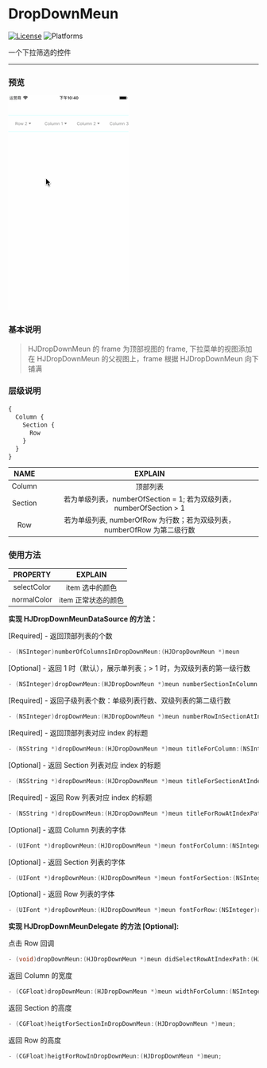 # DropDownMeun

[![License](https://img.shields.io/badge/license-MIT-brightgreen.svg)](https://github.com/iOS-PPG/OC-Code/blob/master/LICENSE)    ![Platforms](https://img.shields.io/badge/platforms-iOS-orange.svg)

一个下拉筛选的控件

-------

### 预览
![Demo](/DropDownMeun/demo.gif)


### 基本说明
> HJDropDownMeun 的 frame 为顶部视图的 frame, 下拉菜单的视图添加在 HJDropDownMeun 的父视图上，frame 根据 HJDropDownMeun 向下铺满

### 层级说明
```
{
  Column {
    Section {
      Row
    }
  }
}
```

| NAME | EXPLAIN |
|:---:|:---:|
| Column | 顶部列表 |
| Section | 若为单级列表，numberOfSection = 1; 若为双级列表，numberOfSection > 1 |
| Row | 若为单级列表, numberOfRow 为行数；若为双级列表，numberOfRow 为第二级行数 |

### 使用方法


| PROPERTY | EXPLAIN |
|:---:|:---:|
| selectColor | item 选中的颜色 |
| normalColor | item 正常状态的颜色 |



**实现 HJDropDownMeunDataSource 的方法：**

[Required] - 返回顶部列表的个数
```Objective-C
- (NSInteger)numberOfColumnsInDropDownMeun:(HJDropDownMeun *)meun
```

[Optional] - 返回 1 时（默认），展示单列表；> 1 时，为双级列表的第一级行数

```Objective-C
- (NSInteger)dropDownMeun:(HJDropDownMeun *)meun numberSectionInColumn:(NSInteger)column;
```

[Required] - 返回子级列表个数：单级列表行数、双级列表的第二级行数

```Objective-C
- (NSInteger)dropDownMeun:(HJDropDownMeun *)meun numberRowInSectionAtIndexPath:(HJIndexPath *)indexPath
```

[Required] - 返回顶部列表对应 index 的标题

```Objective-C
- (NSString *)dropDownMeun:(HJDropDownMeun *)meun titleForColumn:(NSInteger)column;
```

[Optional] - 返回 Section 列表对应 index 的标题

```Objective-C
- (NSString *)dropDownMeun:(HJDropDownMeun *)meun titleForSectionAtIndexPath:(HJIndexPath *)indexPath;
```

[Required] - 返回 Row 列表对应 index 的标题
```Objective-C
- (NSString *)dropDownMeun:(HJDropDownMeun *)meun titleForRowAtIndexPath:(HJIndexPath *)indexPath;
```

[Optional] - 返回 Column 列表的字体
```Objective-C
- (UIFont *)dropDownMeun:(HJDropDownMeun *)meun fontForColumn:(NSInteger)column;
```

[Optional] - 返回 Section 列表的字体
```Objective-C
- (UIFont *)dropDownMeun:(HJDropDownMeun *)meun fontForSection:(NSInteger)section;
```

[Optional] - 返回 Row 列表的字体
```Objective-C
- (UIFont *)dropDownMeun:(HJDropDownMeun *)meun fontForRow:(NSInteger)row;
```







**实现 HJDropDownMeunDelegate 的方法 [Optional]:**

点击 Row 回调
```Objective-C
- (void)dropDownMeun:(HJDropDownMeun *)meun didSelectRowAtIndexPath:(HJIndexPath *)indexPath;
```

返回 Column 的宽度
```Objective-C
- (CGFloat)dropDownMeun:(HJDropDownMeun *)meun widthForColumn:(NSInteger)column;
```

返回 Section 的高度
```Objective-C
- (CGFloat)heigtForSectionInDropDownMeun:(HJDropDownMeun *)meun;
```

返回 Row 的高度
```Objective-C
- (CGFloat)heigtForRowInDropDownMeun:(HJDropDownMeun *)meun;
```
